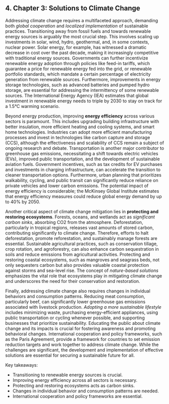 ## 4. Chapter 3: Solutions to Climate Change

Addressing climate change requires a multifaceted approach, demanding both *global cooperation* and *localized implementation* of sustainable practices. Transitioning away from fossil fuels and towards renewable energy sources is arguably the most crucial step. This involves scaling up investments in solar, wind, hydro, geothermal, and, in some contexts, nuclear power. Solar energy, for example, has witnessed a dramatic decrease in cost over the past decade, making it increasingly competitive with traditional energy sources. Governments can further incentivize renewable energy adoption through policies like feed-in tariffs, which guarantee a price for renewable energy fed into the grid, or renewable portfolio standards, which mandate a certain percentage of electricity generation from renewable sources. Furthermore, improvements in energy storage technologies, such as advanced batteries and pumped hydro storage, are essential for addressing the intermittency of some renewable sources. The International Energy Agency (IEA) estimates that global investment in renewable energy needs to triple by 2030 to stay on track for a 1.5°C warming scenario.

Beyond energy production, improving **energy efficiency** across various sectors is paramount. This includes upgrading building infrastructure with better insulation, more efficient heating and cooling systems, and smart home technologies. Industries can adopt more efficient manufacturing processes and invest in technologies like carbon capture and storage (CCS), although the effectiveness and scalability of CCS remain a subject of ongoing research and debate. Transportation is another major contributor to greenhouse gas emissions, necessitating a shift towards electric vehicles (EVs), improved public transportation, and the development of sustainable aviation fuels. Government incentives, such as tax credits for EV purchases and investments in charging infrastructure, can accelerate the transition to cleaner transportation options. Furthermore, urban planning that prioritizes walkability, cycling, and public transit can significantly reduce reliance on private vehicles and lower carbon emissions. The potential impact of energy efficiency is considerable; the McKinsey Global Institute estimates that energy efficiency measures could reduce global energy demand by up to 40% by 2050.

Another critical aspect of climate change mitigation lies in **protecting and restoring ecosystems**. Forests, oceans, and wetlands act as *significant carbon sinks*, absorbing CO2 from the atmosphere. Deforestation, particularly in tropical regions, releases vast amounts of stored carbon, contributing significantly to climate change. Therefore, efforts to halt deforestation, promote reforestation, and sustainably manage forests are essential. Sustainable agricultural practices, such as conservation tillage, crop rotation, and agroforestry, can also enhance carbon sequestration in soils and reduce emissions from agricultural activities. Protecting and restoring coastal ecosystems, such as mangroves and seagrass beds, not only sequesters carbon but also provides valuable coastal protection against storms and sea-level rise. The concept of *nature-based solutions* emphasizes the vital role that ecosystems play in mitigating climate change and underscores the need for their conservation and restoration.

Finally, addressing climate change also requires changes in individual behaviors and consumption patterns. Reducing meat consumption, particularly beef, can significantly lower greenhouse gas emissions associated with livestock production. *Adopting a more sustainable lifestyle* includes minimizing waste, purchasing energy-efficient appliances, using public transportation or cycling whenever possible, and supporting businesses that prioritize sustainability. Educating the public about climate change and its impacts is crucial for fostering awareness and promoting behavioral changes. International cooperation and policy frameworks, such as the Paris Agreement, provide a framework for countries to set emission reduction targets and work together to address climate change. While the challenges are significant, the development and implementation of effective solutions are essential for securing a sustainable future for all.

Key takeaways:

*   Transitioning to renewable energy sources is crucial.
*   Improving energy efficiency across all sectors is necessary.
*   Protecting and restoring ecosystems acts as carbon sinks.
*   Changes in individual behavior and consumption patterns are needed.
*   International cooperation and policy frameworks are essential.